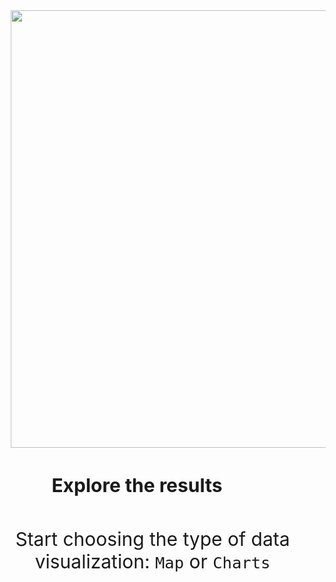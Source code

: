 <div align="center">

<img width="700" src="img/logo_en_teste.png" hspace="50" vspace="0">

<h1 style="font-size: 30px;">Explore the results</h1>

<p style="max-width: 1000px; padding-left: 50px; font-size: 30px; ; padding-top: 20px;">
Start choosing the type of data visualization: <code>Map</code> or <code>Charts</code>
</a>


</div>